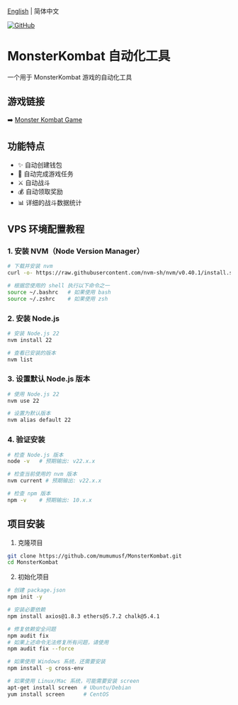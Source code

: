 [English](README_EN.md) | 简体中文

[![GitHub](https://img.shields.io/badge/GitHub-MonsterKombat-blue?logo=github)](https://github.com/mumumusf/MonsterKombat)

# MonsterKombat 自动化工具

一个用于 MonsterKombat 游戏的自动化工具

## 游戏链接

➡️ [Monster Kombat Game](https://game.monsterkombat.io/?ref=vztUSN9j)

## 功能特点

- ✨ 自动创建钱包
- 🎯 自动完成游戏任务
- ⚔️ 自动战斗
- 💰 自动领取奖励
- 📊 详细的战斗数据统计

## VPS 环境配置教程

### 1. 安装 NVM（Node Version Manager）

```bash
# 下载并安装 nvm
curl -o- https://raw.githubusercontent.com/nvm-sh/nvm/v0.40.1/install.sh | bash

# 根据您使用的 shell 执行以下命令之一
source ~/.bashrc   # 如果使用 bash
source ~/.zshrc    # 如果使用 zsh
```

### 2. 安装 Node.js

```bash
# 安装 Node.js 22
nvm install 22

# 查看已安装的版本
nvm list
```

### 3. 设置默认 Node.js 版本

```bash
# 使用 Node.js 22
nvm use 22

# 设置为默认版本
nvm alias default 22
```

### 4. 验证安装

```bash
# 检查 Node.js 版本
node -v   # 预期输出: v22.x.x

# 检查当前使用的 nvm 版本
nvm current # 预期输出: v22.x.x

# 检查 npm 版本
npm -v    # 预期输出: 10.x.x
```

## 项目安装

1. 克隆项目
```bash
git clone https://github.com/mumumusf/MonsterKombat.git
cd MonsterKombat
```

2. 初始化项目
```bash
# 创建 package.json
npm init -y

# 安装必要依赖
npm install axios@1.8.3 ethers@5.7.2 chalk@5.4.1

# 修复依赖安全问题
npm audit fix
# 如果上述命令无法修复所有问题，请使用
npm audit fix --force

# 如果使用 Windows 系统，还需要安装
npm install -g cross-env

# 如果使用 Linux/Mac 系统，可能需要安装 screen
apt-get install screen  # Ubuntu/Debian
yum install screen      # CentOS
```
